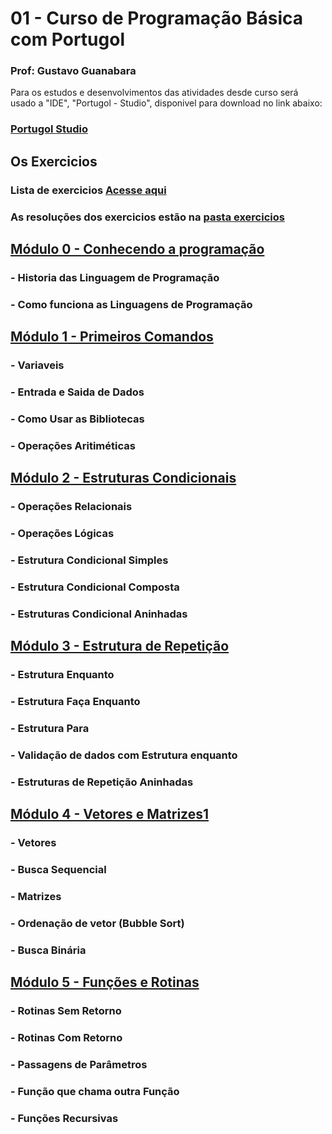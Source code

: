 # 01 - Curso de Programação Básica com Portugol

### Prof: Gustavo Guanabara

Para os estudos e desenvolvimentos das atividades desde curso será usado a "IDE", "Portugol - Studio", disponivel para download no link abaixo:

### [Portugol Studio](https://univali-lite.github.io/Portugol-Studio/)


## Os Exercicios

### Lista de exercicios [Acesse aqui](https://github.com/lex4brao/01-CURSO-DE-PROGRAMACAO-BASICA/tree/main/RESOLUCAO%20DOS%20EXERCICIOS)
### As resoluções dos exercicios estão na [pasta exercicios](https://github.com/lex4brao/01-CURSO-DE-PROGRAMACAO-BASICA/tree/main/RESOLUCAO%20DOS%20EXERCICIOS) 

## [Módulo 0 - Conhecendo a programação](https://github.com/lex4brao/01.CURSO.DE.PROGRAMACAO.BASICA.-.ESTUDONAUTA/tree/main/MODULO%200%20-%20CONHECENDO%20A%20PROGRAMACAO)
  ### - Historia das Linguagem de Programação
  ### - Como funciona as Linguagens de Programação
  
## [Módulo 1 - Primeiros Comandos](https://github.com/lex4brao/01.CURSO.DE.PROGRAMACAO.BASICA.-.ESTUDONAUTA/tree/main/MODULO%201%20-%20PRIMEIROS%20COMANDOS)   
  ### - Variaveis
  ### - Entrada e Saida de Dados
  ### - Como Usar as Bibliotecas
  ### - Operações Aritiméticas

## [Módulo 2 - Estruturas Condicionais](https://github.com/lex4brao/01.CURSO.DE.PROGRAMACAO.BASICA.-.ESTUDONAUTA/tree/main/MODULO%202%20-%20ESTRUTURAS%20CONDICIONAIS)
  ### - Operações Relacionais
  ### - Operações Lógicas
  ### - Estrutura Condicional Simples
  ### - Estrutura Condicional Composta
  ### - Estruturas Condicional Aninhadas
  
## [Módulo 3 - Estrutura de Repetição](https://github.com/lex4brao/01.CURSO.DE.PROGRAMACAO.BASICA.-.ESTUDONAUTA/tree/main/MODULO%203%20-%20ESTRUTURAS%20DE%20REPETICAO)  
  ### - Estrutura Enquanto
  ### - Estrutura Faça Enquanto
  ### - Estrutura Para
  ### - Validação de dados com Estrutura enquanto
  ### - Estruturas de Repetição Aninhadas

## [Módulo 4 - Vetores e Matrizes1](https://github.com/lex4brao/01.CURSO.DE.PROGRAMACAO.BASICA.-.ESTUDONAUTA/tree/main/MODULO%204%20-%20VETOR%20E%20MATRIZ)
  ### - Vetores
  ### - Busca Sequencial
  ### - Matrizes
  ### - Ordenação de vetor (Bubble Sort)
  ### - Busca Binária

## [Módulo 5 - Funções e Rotinas](https://github.com/lex4brao/01.CURSO.DE.PROGRAMACAO.BASICA.-.ESTUDONAUTA/tree/main/MODULO%205%20-%20ROTINAS)
  ### - Rotinas Sem Retorno
  ### - Rotinas Com Retorno
  ### - Passagens de Parâmetros
  ### - Função que chama outra Função
  ### - Funções Recursivas
